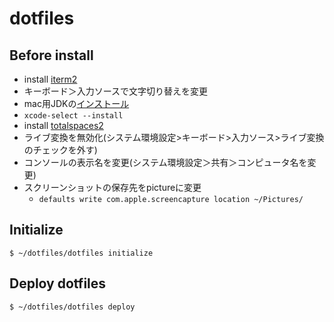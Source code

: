 # dotfiles

## Before install
- install [iterm2](https://www.iterm2.com/)
- キーボード＞入力ソースで文字切り替えを変更
- mac用JDKの[インストール](https://www.oracle.com/technetwork/java/javase/downloads/index.html) 
- `xcode-select --install`
- install [totalspaces2](https://totalspaces.binaryage.com/)
- ライブ変換を無効化(システム環境設定>キーボード>入力ソース>ライブ変換のチェックを外す)
- コンソールの表示名を変更(システム環境設定＞共有＞コンピュータ名を変更)
- スクリーンショットの保存先をpictureに変更
  - `defaults write com.apple.screencapture location ~/Pictures/`

## Initialize

```
$ ~/dotfiles/dotfiles initialize
```

## Deploy dotfiles

```
$ ~/dotfiles/dotfiles deploy
```
